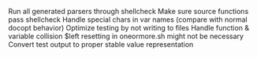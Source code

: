 Run all generated parsers through shellcheck
Make sure source functions pass shellcheck
Handle special chars in var names (compare with normal docopt behavior)
Optimize testing by not writing to files
Handle function & variable collision
\$left resetting in oneormore.sh might not be necessary
Convert test output to proper stable value representation
